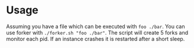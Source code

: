 # Usage

Assuming you have a file which can be executed with `foo ./bar`. You can use forker with `./forker.sh "foo ./bar"`. The script will create 5 forks and monitor each pid. If an instance crashes it is restarted after a short sleep.
